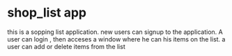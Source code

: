 # shop_list app
this is a sopping list application.
new users can signup to the application.
A user can login , then acceses a window where he can his items on the list.
a user can add  or delete items from the list
